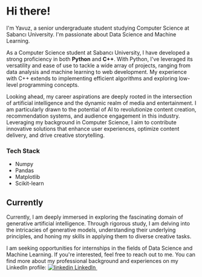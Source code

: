 # Hi there!

I'm Yavuz, a senior undergraduate student studying Computer Science at Sabancı University. I'm passionate about Data Science and Machine Learning.

As a Computer Science student at Sabancı University, I have developed a strong proficiency in both <b>Python</b> and <b>C++</b>. With Python, I've leveraged its versatility and ease of use to tackle a wide array of projects, ranging from data analysis and machine learning to web development. My experience with C++ extends to implementing efficient algorithms and exploring low-level programming concepts.

Looking ahead, my career aspirations are deeply rooted in the intersection of artificial intelligence and the dynamic realm of media and entertainment. I am particularly drawn to the potential of AI to revolutionize content creation, recommendation systems, and audience engagement in this industry. Leveraging my background in Computer Science, I aim to contribute innovative solutions that enhance user experiences, optimize content delivery, and drive creative storytelling. 

### Tech Stack
 * Numpy
 * Pandas
 * Matplotlib
 * Scikit-learn

## Currently

Currently, I am deeply immersed in exploring the fascinating domain of generative artificial intelligence. Through rigorous study, I am delving into the intricacies of generative models, understanding their underlying principles, and honing my skills in applying them to diverse creative tasks. 

I am seeking opportunities for internships in the fields of Data Science and Machine Learning. If you're interested, feel free to reach out to me. You can find more about my professional background and experiences on my LinkedIn profile: <a href="https://www.linkedin.com/yavuzlule" rel="nofollow noreferrer">
    <img src="https://i.stack.imgur.com/gVE0j.png" alt="linkedin"> LinkedIn
  </a> &nbsp; 
<!--
**yavuzlule/yavuzlule** is a ✨ _special_ ✨ repository because its `README.md` (this file) appears on your GitHub profile.

Here are some ideas to get you started:

- 🔭 I’m currently working on ...
- 🌱 I’m currently learning ...
- 👯 I’m looking to collaborate on ...
- 🤔 I’m looking for help with ...
- 💬 Ask me about ...
- 📫 How to reach me: ...
- 😄 Pronouns: ...
- ⚡ Fun fact: ...
-->
